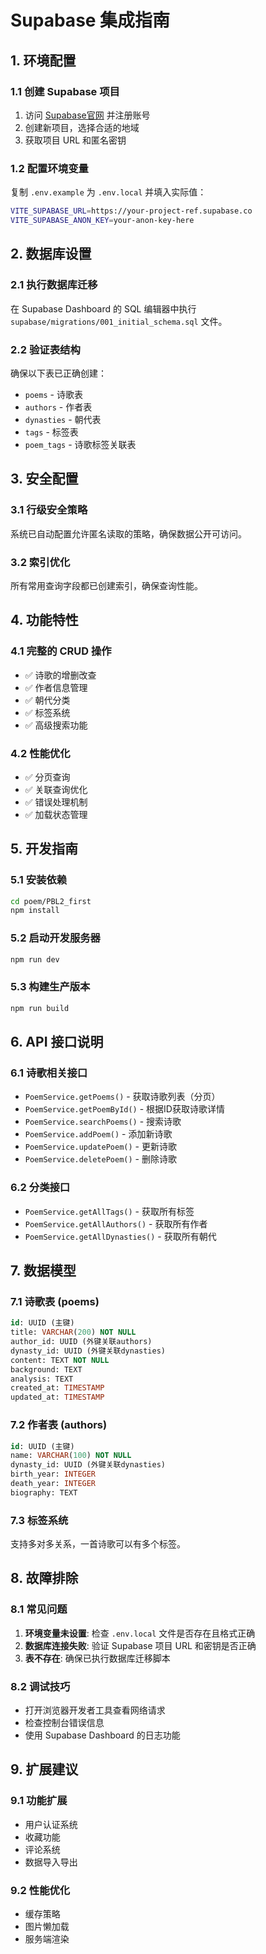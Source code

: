 # Supabase 集成指南

## 1. 环境配置

### 1.1 创建 Supabase 项目
1. 访问 [Supabase官网](https://supabase.com) 并注册账号
2. 创建新项目，选择合适的地域
3. 获取项目 URL 和匿名密钥

### 1.2 配置环境变量
复制 `.env.example` 为 `.env.local` 并填入实际值：

```bash
VITE_SUPABASE_URL=https://your-project-ref.supabase.co
VITE_SUPABASE_ANON_KEY=your-anon-key-here
```

## 2. 数据库设置

### 2.1 执行数据库迁移
在 Supabase Dashboard 的 SQL 编辑器中执行 `supabase/migrations/001_initial_schema.sql` 文件。

### 2.2 验证表结构
确保以下表已正确创建：
- `poems` - 诗歌表
- `authors` - 作者表  
- `dynasties` - 朝代表
- `tags` - 标签表
- `poem_tags` - 诗歌标签关联表

## 3. 安全配置

### 3.1 行级安全策略
系统已自动配置允许匿名读取的策略，确保数据公开可访问。

### 3.2 索引优化
所有常用查询字段都已创建索引，确保查询性能。

## 4. 功能特性

### 4.1 完整的 CRUD 操作
- ✅ 诗歌的增删改查
- ✅ 作者信息管理
- ✅ 朝代分类
- ✅ 标签系统
- ✅ 高级搜索功能

### 4.2 性能优化
- ✅ 分页查询
- ✅ 关联查询优化
- ✅ 错误处理机制
- ✅ 加载状态管理

## 5. 开发指南

### 5.1 安装依赖
```bash
cd poem/PBL2_first
npm install
```

### 5.2 启动开发服务器
```bash
npm run dev
```

### 5.3 构建生产版本
```bash
npm run build
```

## 6. API 接口说明

### 6.1 诗歌相关接口
- `PoemService.getPoems()` - 获取诗歌列表（分页）
- `PoemService.getPoemById()` - 根据ID获取诗歌详情
- `PoemService.searchPoems()` - 搜索诗歌
- `PoemService.addPoem()` - 添加新诗歌
- `PoemService.updatePoem()` - 更新诗歌
- `PoemService.deletePoem()` - 删除诗歌

### 6.2 分类接口
- `PoemService.getAllTags()` - 获取所有标签
- `PoemService.getAllAuthors()` - 获取所有作者
- `PoemService.getAllDynasties()` - 获取所有朝代

## 7. 数据模型

### 7.1 诗歌表 (poems)
```sql
id: UUID (主键)
title: VARCHAR(200) NOT NULL
author_id: UUID (外键关联authors)
dynasty_id: UUID (外键关联dynasties)
content: TEXT NOT NULL
background: TEXT
analysis: TEXT
created_at: TIMESTAMP
updated_at: TIMESTAMP
```

### 7.2 作者表 (authors)
```sql
id: UUID (主键)
name: VARCHAR(100) NOT NULL
dynasty_id: UUID (外键关联dynasties)
birth_year: INTEGER
death_year: INTEGER
biography: TEXT
```

### 7.3 标签系统
支持多对多关系，一首诗歌可以有多个标签。

## 8. 故障排除

### 8.1 常见问题
1. **环境变量未设置**: 检查 `.env.local` 文件是否存在且格式正确
2. **数据库连接失败**: 验证 Supabase 项目 URL 和密钥是否正确
3. **表不存在**: 确保已执行数据库迁移脚本

### 8.2 调试技巧
- 打开浏览器开发者工具查看网络请求
- 检查控制台错误信息
- 使用 Supabase Dashboard 的日志功能

## 9. 扩展建议

### 9.1 功能扩展
- 用户认证系统
- 收藏功能
- 评论系统
- 数据导入导出

### 9.2 性能优化
- 缓存策略
- 图片懒加载
- 服务端渲染